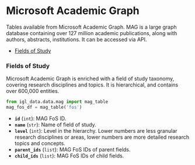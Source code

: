 # Microsoft Academic Graph
 
Tables available from Microsoft Academic Graph. MAG is a large graph database containing over 127 million academic publications, along with authors, abstracts, institutions. It can be accessed via API.

 - [Fields of Study](#fields-of-study) 

### Fields of Study

Microsoft Academic Graph is enriched with a field of study taxonomy, covering research disciplines and topics. It is hierarchical, and contains over 600,000 entities.
 
```python 
from igl_data.data.mag import mag_table
mag_fos_df = mag_table('fos')
```

- **`id`** (`int`): MAG FoS ID.
- **`name`** (`str`): Name of field of study.
- **`level`** (`int`): Level in the hierarchy. Lower numbers are less granular research disciplines or areas, lower numbers are more detailed research topics and concepts.
- **`parent_ids`** (`list`): MAG FoS IDs of parent fields.
- **`child_ids`** (`list`): MAG FoS IDs of child fields.
